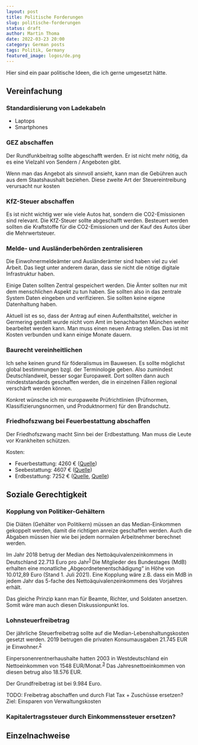 ```yaml
---
layout: post
title: Politische Forderungen
slug: politische-forderungen
status: draft
author: Martin Thoma
date: 2022-03-23 20:00
category: German posts
tags: Politik, Germany
featured_image: logos/de.png
---
```

Hier sind ein paar politische Ideen, die ich gerne umgesetzt hätte.


## Vereinfachung

### Standardisierung von Ladekabeln

* Laptops
* Smartphones

### GEZ abschaffen
Der Rundfunkbeitrag sollte abgeschafft werden. Er ist nicht mehr nötig, da es
eine Vielzahl von Sendern / Angeboten gibt.

Wenn man das Angebot als sinnvoll ansieht, kann man die Gebühren auch aus dem
Staatshaushalt beziehen. Diese zweite Art der Steuereintreibung verursacht nur
kosten

### KfZ-Steuer abschaffen

Es ist nicht wichtig wer wie viele Autos hat, sondern die CO2-Emissionen sind
relevant. Die KfZ-Steuer sollte abgeschafft werden. Besteuert werden sollten
die Kraftstoffe für die CO2-Emissionen und der Kauf des Autos über die
Mehrwertsteuer.

### Melde- und Ausländerbehörden zentralisieren

Die Einwohnermeldeämter und Ausländerämter sind haben viel zu viel Arbeit.
Das liegt unter anderem daran, dass sie nicht die nötige digitale Infrastruktur
haben.

Einige Daten sollten Zentral gespeichert werden. Die Ämter sollten nur mit dem
menschlichen Aspekt zu tun haben. Sie sollten also in das zentrale System
Daten eingeben und verifizieren. Sie sollten keine eigene Datenhaltung haben.

Aktuell ist es so, dass der Antrag auf einen Aufenthaltstitel, welcher in Germering
gestellt wurde nicht vom Amt im benachbarten München weiter bearbeitet werden
kann. Man muss einen neuen Antrag stellen. Das ist mit Kosten verbunden und kann
einige Monate dauern.

### Baurecht vereinheitlichen

Ich sehe keinen grund für föderalismus im Bauwesen. Es sollte möglichst global
bestimmungen bzgl. der Terminologie geben. Also zumindest Deutschlandweit,
besser sogar Europaweit. Dort sollten dann auch mindeststandards geschaffen werden,
die in einzelnen Fällen regional verschärft werden können.

Konkret wünsche ich mir europaweite Prüfrichtlinien (Prüfnormen, Klassifizierungsnormen, und Produktnormen) für den Brandschutz.

### Friedhofszwang bei Feuerbestattung abschaffen

Der Friedhofszwang macht Sinn bei der Erdbestattung. Man muss die Leute vor
Krankheiten schützen.

Kosten:

* Feuerbestattung: 4260 € ([Quelle](https://www.bestattungen.de/ratgeber/bestattungskosten/kosten-feuerbestattung.html))
* Seebestattung: 4607 € ([Quelle](https://www.bestattungen.de/ratgeber/bestattungskosten/kosten-seebestattung.html))
* Erdbestattung: 7252 € ([Quelle](https://november.de/ratgeber/bestattungskosten/erdbestattung/), [Quelle](https://www.bestattungen.de/ratgeber/bestattungskosten/kosten-erdbestattung.html#kosten-erdbestattung))


## Soziale Gerechtigkeit

### Kopplung von Politiker-Gehältern

Die Diäten (Gehälter von Politikern) müssen an das Median-Einkommen gekoppelt
werden, damit die richtigen anreize geschaffen werden. Auch die Abgaben müssen
hier wie bei jedem normalen Arbeitnehmer berechnet werden.

Im Jahr 2018 betrug der Median des Nettoäquivalenzeinkommens in Deutschland
22.713 Euro pro Jahr<sup id="fnref:1"><a class="footnote-ref" href="#fn:1">1</a></sup>
Die Mitglieder des Bundestages (MdB) erhalten eine monatliche
„Abgeordnetenentschädigung“ in Höhe von 10.012,89 Euro (Stand 1. Juli 2021).
Eine Kopplung wäre z.B. dass ein MdB in jedem Jahr das 5-fache des
Nettoäquivalenzeinkommens des Vorjahres erhält.

Das gleiche Prinzip kann man für Beamte, Richter, und Soldaten ansetzen.
Somit wäre man auch diesen Diskussionpunkt los.


### Lohnsteuerfreibetrag

Der jährliche Steuerfreibetrag sollte auf die Median-Lebenshaltungskosten gesetzt werden.
2019 betrugen die privaten Konsumausgaben 21.745 EUR je Einwohner.<sup id="fnref:2"><a class="footnote-ref" href="#fn:2">2</a></sup>

Einpersonenrentnerhaushalte hatten 2003 in Westdeutschland ein Nettoeinkommen von
1548 EUR/Monat.<sup id="fnref:3"><a class="footnote-ref" href="#fn:3">3</a></sup>
Das Jahresnettoeinkommen von diesen betrug also 18.576 EUR.

Der Grundfreibetrag ist bei 9.984 Euro.

TODO: Freibetrag abschaffen und durch Flat Tax + Zuschüsse ersetzen? Ziel: Einsparen von Verwaltungskosten

### Kapitalertragssteuer durch Einkommenssteuer ersetzen?




## Einzelnachweise

[^1]: bib.bund.de: [Private Haushalte – Einkommen und Konsum](https://www.bib.bund.de/Publikation/2021/pdf/Datenreport-2021-Ein-Sozialbericht-fuer-die-Bundesrepublik-Deutschland-Kapitel-6.pdf?__blob=publicationFile&v=3), 2021.
[^2]: [Private Konsumausgaben je Einwohner in Deutschland von 1991 bis 2019](https://de.statista.com/statistik/daten/studie/440626/umfrage/private-konsumausgaben-je-einwohner-in-deutschland/), 2022.
[^3]: Dr. Margot Münnich: [Einnahmen und Ausgaben von Rentner- und Pensionärshaushalten](https://www.destatis.de/DE/Methoden/WISTA-Wirtschaft-und-Statistik/2007/06/einnahmen-ausgaben-rentner-062007.pdf?__blob=publicationFile), 2007.
